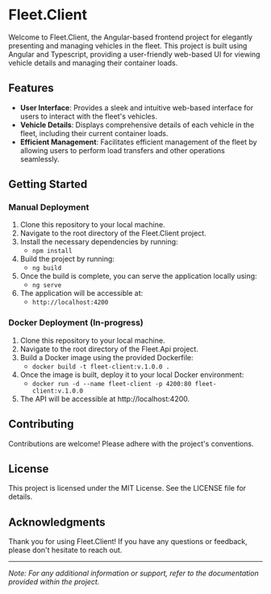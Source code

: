 # Fleet.Client

Welcome to Fleet.Client, the Angular-based frontend project for elegantly presenting and managing vehicles in the fleet. This project is built using Angular and Typescript, providing a user-friendly web-based UI for viewing vehicle details and managing their container loads.

## Features

- **User Interface**: Provides a sleek and intuitive web-based interface for users to interact with the fleet's vehicles.
- **Vehicle Details**: Displays comprehensive details of each vehicle in the fleet, including their current container loads.
- **Efficient Management**: Facilitates efficient management of the fleet by allowing users to perform load transfers and other operations seamlessly.

## Getting Started

### Manual Deployment

1. Clone this repository to your local machine.
2. Navigate to the root directory of the Fleet.Client project.
3. Install the necessary dependencies by running: 
   - `npm install`
4. Build the project by running: 
   - `ng build`
5. Once the build is complete, you can serve the application locally using: 
   - `ng serve`
6. The application will be accessible at:
   - `http://localhost:4200`

### Docker Deployment (In-progress)

1. Clone this repository to your local machine.
2. Navigate to the root directory of the Fleet.Api project.
3. Build a Docker image using the provided Dockerfile:
   - `docker build -t fleet-client:v.1.0.0 .`
4. Once the image is built, deploy it to your local Docker environment:
   - `docker run -d --name fleet-client -p 4200:80 fleet-client:v.1.0.0`
5. The API will be accessible at http://localhost:4200.

## Contributing

Contributions are welcome! Please adhere with the project's conventions.

## License

This project is licensed under the MIT License. See the LICENSE file for details.

## Acknowledgments

Thank you for using Fleet.Client! If you have any questions or feedback, please don't hesitate to reach out.

---

*Note: For any additional information or support, refer to the documentation provided within the project.*

